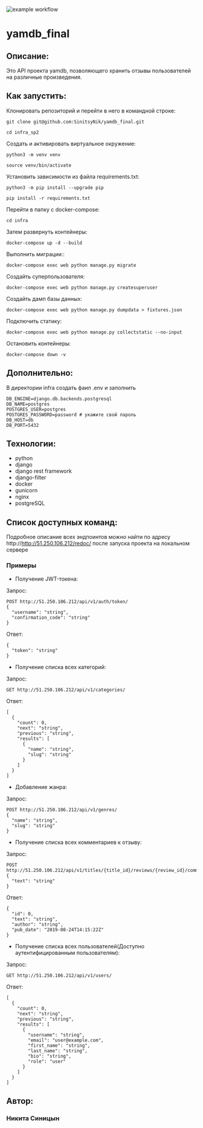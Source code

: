 ![example workflow](https://github.com/SinitsyNik/yamdb_final/actions/workflows/yamdb_workflow.yml/badge.svg)
# yamdb_final

## Описание:
Это API проекта yamdb, позволяющего хранить отзывы пользователей на различные произведения.

## Как запустить:

Клонировать репозиторий и перейти в него в командной строке:

```
git clone git@github.com:SinitsyNik/yamdb_final.git
```

```
cd infra_sp2
```

Cоздать и активировать виртуальное окружение:

```
python3 -m venv venv
```

```
source venv/bin/activate
```

Установить зависимости из файла requirements.txt:

```
python3 -m pip install --upgrade pip
```

```
pip install -r requirements.txt
```

Перейти в папку с docker-compose:

```
cd infra
```

Затем развернуть контейнеры:

```
docker-compose up -d --build  
```

Выполнить миграции::

```
docker-compose exec web python manage.py migrate
```

Создайть суперпользователя:

```
docker-compose exec web python manage.py createsuperuser
```

Создайть дамп базы данных:

```
docker-compose exec web python manage.py dumpdata > fixtures.json
```

Подключить статику:

```
docker-compose exec web python manage.py collectstatic --no-input 
```

Остановить контейнеры:

```
docker-compose down -v 
```

## Дополнительно:
В директории infra создать фаил .env и заполнить
```
DB_ENGINE=django.db.backends.postgresql
DB_NAME=postgres
POSTGRES_USER=postgres
POSTGRES_PASSWORD=password # укажите свой пароль
DB_HOST=db
DB_PORT=5432
```

## Технологии:

- python
- django
- django rest framework
- django-filter
- docker
- gunicorn
- nginx
- postgreSQL

## Список доступных команд:
Подробное описание всех эндпоинтов можно найти по адресу http://http://51.250.106.212/redoc/ после запуска проекта на локальном сервере

### Примеры

- Получение JWT-токена:

Запрос:
```
POST http://51.250.106.212/api/v1/auth/token/
{
  "username": "string",
  "confirmation_code": "string"
}
```
Ответ:
```
{
  "token": "string"
}
```


- Получение списка всех категорий:

Запрос:
```
GET http://51.250.106.212/api/v1/categories/
```
Ответ:
```
[
  {
    "count": 0,
    "next": "string",
    "previous": "string",
    "results": [
      {
        "name": "string",
        "slug": "string"
      }
    ]
  }
]
```


- Добавление жанра:

Запрос:
```
POST http://51.250.106.212/api/v1/genres/
{
  "name": "string",
  "slug": "string"
}
```


- Получение списка всех комментариев к отзыву:

Запрос:
```
POST http://51.250.106.212/api/v1/titles/{title_id}/reviews/{review_id}/comments/
{
  "text": "string"
}
```
Ответ:
```
{
  "id": 0,
  "text": "string",
  "author": "string",
  "pub_date": "2019-08-24T14:15:22Z"
}
```


- Получение списка всех пользователей(Доступно аутентифицированным пользователям):

Запрос:
```
GET http://51.250.106.212/api/v1/users/
```
Ответ:
```
[
  {
    "count": 0,
    "next": "string",
    "previous": "string",
    "results": [
      {
        "username": "string",
        "email": "user@example.com",
        "first_name": "string",
        "last_name": "string",
        "bio": "string",
        "role": "user"
      }
    ]
  }
]
```

## Автор:

### Никита Синицын

